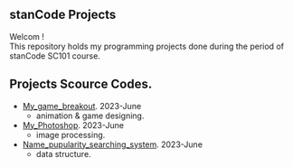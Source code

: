 ## stanCode Projects
Welcom !\
This repository holds my programming projects done during the period of stanCode SC101 course.

## Projects Scource Codes.
* [My_game_breakout](https://github.com/easyawei/MystanCodeProjects/blob/main/MystanCodeProjects/my_game_breakout/breakout.py). 2023-June
  * animation & game designing.
* [My_Photoshop](https://github.com/easyawei/MystanCodeProjects/blob/main/MystanCodeProjects/my_photoshop/stanCodeshop.py). 2023-June
  * image processing.
* [Name_pupularity_searching_system](https://github.com/easyawei/MystanCodeProjects/blob/main/MystanCodeProjects/searching_system_name/babygraphics.py). 2023-June
  * data structure.

